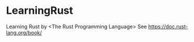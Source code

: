 # LearningRust
Learning Rust by &lt;The Rust Programming Language>
See https://doc.rust-lang.org/book/
